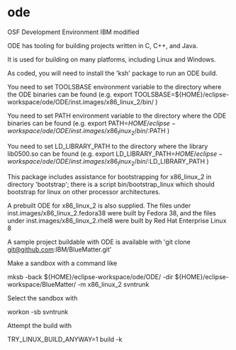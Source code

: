 # ode
OSF Development Environment IBM modified

ODE has tooling for building projects written in C, C++, and Java. 

It is used for building on many platforms, including Linux and Windows.

As coded, you will need to install the 'ksh' package to run an ODE build.

You need to set TOOLSBASE environment variable to the directory where the ODE binaries can be found
(e.g. export TOOLSBASE=${HOME}/eclipse-workspace/ode/ODE/inst.images/x86_linux_2/bin/ )

You need to set PATH environment variable to the directory where the ODE binaries can be found
(e.g. export PATH=${HOME}/eclipse-workspace/ode/ODE/inst.images/x86_linux_2/bin/:$PATH )

You need to set LD_LIBRARY_PATH to the directory where the library lib0500.so can be found
(e.g. export LD_LIBRARY_PATH=${HOME}/eclipse-workspace/ode/ODE/inst.images/x86_linux_2/bin/:$LD_LIBRARY_PATH )

This package includes assistance for bootstrapping for x86_linux_2 in directory 'bootstrap'; there is a script bin/bootstrap_linux which should bootstrap for linux on other processor architectures.

A prebuilt ODE for x86_linux_2 is also supplied. 
The files under inst.images/x86_linux_2.fedora38 were built by Fedora 38, and the
files under inst.images/x86_linux_2.rhel8 were built by Red Hat Enterprise Linux 8

A sample project buildable with ODE is available with 'git clone git@github.com:IBM/BlueMatter.git'

Make a sandbox with a command like

mksb -back ${HOME}/eclipse-workspace/ode/ODE/ -dir ${HOME}/eclipse-workspace/BlueMatter/  -m x86_linux_2 svntrunk

Select the sandbox with

workon -sb svntrunk

Attempt the build with

TRY_LINUX_BUILD_ANYWAY=1 build -k

